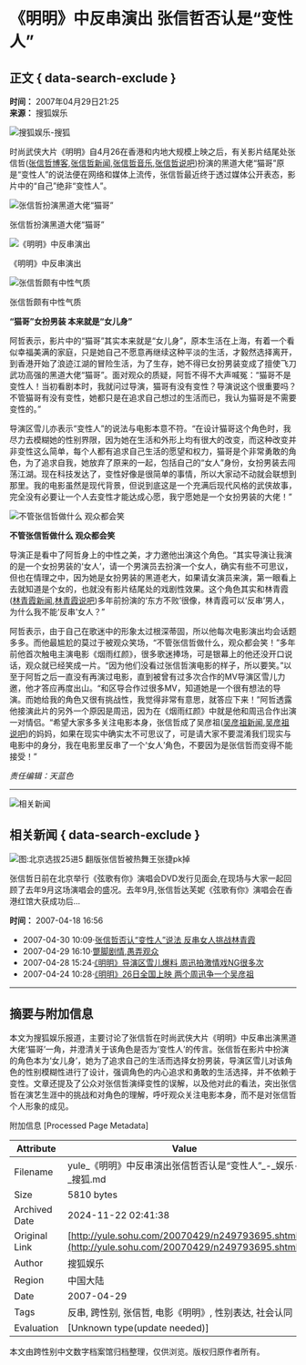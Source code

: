 # 《明明》中反串演出 张信哲否认是“变性人”

## 正文 { data-search-exclude }


**时间：** 2007年04月29日21:25  
**来源：** 搜狐娱乐  

![搜狐娱乐-搜狐](https://images.sohu.com/uiue/sohu_logo/2006/yule_logo3.gif)

时尚武侠大片《明明》自4月26在香港和内地大规模上映之后，有关影片结尾处张信哲([张信哲博客](https://www.sogou.com/web?query=%D5%C5%D0%C5%D5%DC+%CB%D1%BA%FC%B2%A9%BF%CD),[张信哲新闻](https://news.sogou.com/news?query=%D5%C5%D0%C5%D5%DC),[张信哲音乐](https://d.sogou.com/music.so?query=%D5%C5%D0%C5%D5%DC),[张信哲说吧](https://s.sogou.com/say?md=listTopics&name=%D5%C5%D0%C5%D5%DC))扮演的黑道大佬“猫哥”原是“变性人”的说法便在网络和媒体上流传，张信哲最近终于透过媒体公开表态，影片中的“自己”绝非“变性人”。

![张信哲扮演黑道大佬“猫哥”](https://news.sohu.com/upload/yule.gif)

张信哲扮演黑道大佬“猫哥”

![《明明》中反串演出](https://news.sohu.com/upload/yule.gif)

《明明》中反串演出

![张信哲颇有中性气质](https://news.sohu.com/upload/yule.gif)

张信哲颇有中性气质

**“猫哥”女扮男装 本来就是“女儿身”**

阿哲表示，影片中的“猫哥”其实本来就是“女儿身”，原本生活在上海，有着一个看似幸福美满的家庭，只是她自己不愿意再继续这种平淡的生活，才毅然选择离开，到香港开始了浪迹江湖的冒险生活，为了生存，她不得已女扮男装变成了擅使飞刀武功高强的黑道大佬“猫哥”。面对观众的质疑，阿哲不得不大声喊冤：“猫哥不是变性人！当初看剧本时，我就问过导演，猫哥有没有变性？导演说这个很重要吗？不管猫哥有没有变性，她都只是在追求自己想过的生活而已，我认为猫哥是不需要变性的。”

导演区雪儿亦表示“变性人”的说法与电影本意不符。“在设计猫哥这个角色时，我尽力去模糊她的性别界限，因为她在生活和外形上均有很大的改变，而这种改变并非变性这么简单，每个人都有追求自己生活的愿望和权力，猫哥是个非常勇敢的角色，为了追求自我，她放弃了原来的一起，包括自己的“女人”身份，女扮男装去闯荡江湖。现在科技发达了，变性好像是很简单的事情，所以大家动不动就会联想到那里。我的电影虽然是现代背景，但说到底这是一个充满后现代风格的武侠故事，完全没有必要让一个人去变性才能达成心愿，我宁愿她是一个女扮男装的大佬！”

![不管张信哲做什么 观众都会笑](https://news.sohu.com/upload/yule.gif)

**不管张信哲做什么 观众都会笑**

导演正是看中了阿哲身上的中性之美，才力邀他出演这个角色。“其实导演让我演的是一个女扮男装的‘女人’，请一个男演员去扮演一个女人，确实有些不可思议，但也在情理之中，因为她是女扮男装的黑道老大，如果请女演员来演，第一眼看上去就知道是个女的，也就没有影片结尾处的戏剧性效果。这个角色其实和林青霞([林青霞新闻](https://news.sogou.com/news?query=%C1%D6%C7%E0%CF%BC),[林青霞说吧](https://s.sogou.com/say?md=listTopics&name=%C1%D6%C7%E0%CF%BC))多年前扮演的‘东方不败’很像，林青霞可以‘反串’男人，为什么我不能‘反串’女人？”

阿哲表示，由于自己在歌迷中的形象太过根深蒂固，所以他每次电影演出均会话题多多。而他最尴尬的莫过于被观众笑场，“不管张信哲做什么，观众都会笑！”多年前他首次触电主演电影《烟雨红颜》，很多歌迷捧场，可是银幕上的他还没开口说话，观众就已经笑成一片。“因为他们没看过张信哲演电影的样子，所以要笑。”以至于阿哲之后一直没有再演过电影，直到被曾有过多次合作的MV导演区雪儿力邀，他才答应再度出山。“和区导合作过很多MV，知道她是一个很有想法的导演。而她给我的角色又很有挑战性，我觉得非常有意思，就答应下来！”阿哲透露他接演此片的另外一个原因是周迅，因为在《烟雨红颜》中就是他和周迅合作出演一对情侣。“希望大家多多关注电影本身，张信哲成了吴彦祖([吴彦祖新闻](https://news.sogou.com/news?query=%CE%E2%D1%E5%D7%E6),[吴彦祖说吧](https://s.sogou.com/say?md=listTopics&name=%CE%E2%D1%E5%D7%E6))的妈妈，如果在现实中确实太不可思议了，可是请大家不要混淆我们现实与电影中的身分，我在电影里反串了一个‘女人’角色，不要因为是张信哲而变得不能接受！”

*责任编辑：天蓝色*

---

![相关新闻](https://news.sohu.com/upload/yule.gif)

## 相关新闻 { data-search-exclude }

![图:北京选拔25进5 翻版张信哲被热舞王张捷pk掉](https://news.sohu.com/upload/yule.gif)

张信哲日前在北京举行《弦歌有你》演唱会DVD发行见面会,在现场与大家一起回顾了去年9月这场演唱会的盛况。去年9月,张信哲达芙妮《弦歌有你》演唱会在香港红馆大获成功后...

**时间：** 2007-04-18 16:56  
-  2007-04-30 10:09·[张信哲否认“变性人”说法 反串女人挑战林青霞](https://yule.sohu.com/20070430/n249805009.shtml)
-  2007-04-29 16:10·[蹩脚剧情,愚弄观众](https://yule.sohu.com/20070429/n249790565.shtml)
-  2007-04-28 15:24·[《明明》导演区雪儿爆料 周迅拍激情戏NG很多次](https://yule.sohu.com/20070428/n249768000.shtml)
-  2007-04-24 10:28·[《明明》26日全国上映 两个周迅争一个吴彦祖](https://yule.sohu.com/20070424/n249652183.shtml)

---

## 摘要与附加信息

<!-- tcd_abstract -->
本文为搜狐娱乐报道，主要讨论了张信哲在时尚武侠大片《明明》中反串出演黑道大佬‘猫哥’一角，并澄清关于该角色是否为‘变性人’的传言。张信哲在影片中扮演的角色本为‘女儿身’，她为了追求自己的生活而选择女扮男装，导演区雪儿对该角色的性别模糊性进行了设计，强调角色的内心追求和勇敢的生活选择，并不依赖于变性。文章还提及了公众对张信哲演绎变性的误解，以及他对此的看法，突出张信哲在演艺生涯中的挑战和对角色的理解，呼吁观众关注电影本身，而不是对张信哲个人形象的成见。
<!-- tcd_abstract_end -->

附加信息 [Processed Page Metadata]

| Attribute       | Value                                  |
|-----------------|----------------------------------------|
| Filename        | yule_《明明》中反串演出张信哲否认是“变性人”_-_娱乐-_搜狐.md                             |
| Size            | 5810 bytes                           |
| Archived Date   | 2024-11-22 02:41:38                             |
| Original Link   | [http://yule.sohu.com/20070429/n249793695.shtml](http://yule.sohu.com/20070429/n249793695.shtml)                       |
| Author          | 搜狐娱乐                               |
| Region          | 中国大陆                               |
| Date            | 2007-04-29                                 |
| Tags            | 反串, 跨性别, 张信哲, 电影《明明》, 性别表达, 社会认同                                 |
| Evaluation            | [Unknown type(update needed)]                                 |
<!-- tcd_table_end -->

本文由跨性别中文数字档案馆归档整理，仅供浏览。版权归原作者所有。
